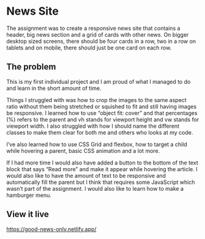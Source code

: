 # News Site

The assignment was to create a responsive news site that contains a header, big news section and a grid of cards with other news. On bigger desktop sized screens, there should be four cards in a row, two in a row on tablets and on mobile, there should just be one card on each row.

## The problem

This is my first individual project and I am proud of what I managed to do and learn in the short amount of time.

Things I struggled with was how to crop the images to the same aspect ratio without them being stretched or squished to fit and still having images be responsive. I learned how to use “object fit: cover” and that percentages (%) refers to the parent and vh stands for viewport height and vw stands for viewport width. I also struggled with how I should name the different classes to make them clear for both me and others who looks at my code.

I’ve also learned how to use CSS Grid and flexbox, how to target a child while hovering a parent, basic CSS animation and a lot more.

If I had more time I would also have added a button to the bottom of the text block that says “Read more” and make it appear while hovering the article. I would also like to have the amount of text to be responsive and automatically fill the parent but I think that requires some JavaScript which wasn’t part of the assignment. I would also like to learn how to make a hamburger menu.

## View it live

https://good-news-only.netlify.app/
